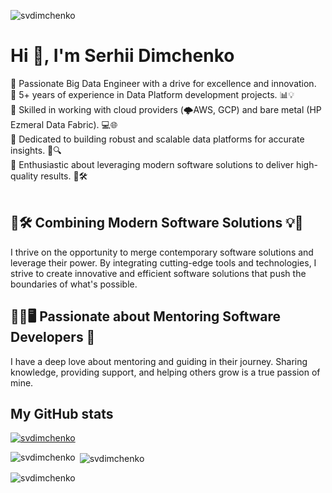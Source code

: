 <p align="left"> <img src="https://komarev.com/ghpvc/?username=svdimchenko&label=Profile%20views&color=0e75b6&style=flat" alt="svdimchenko" /> </p>

<h1>Hi 👋, I'm Serhii Dimchenko</h1>
🔹 Passionate Big Data Engineer with a drive for excellence and innovation.<br>
🔹 5+ years of experience in Data Platform development projects. 📊💡<br>
🔹 Skilled in working with cloud providers (🌩️AWS, GCP) and bare metal (HP Ezmeral Data Fabric). 💻🌐<br>
🔹 Dedicated to building robust and scalable data platforms for accurate insights. 🚀🔍<br>
🔹 Enthusiastic about leveraging modern software solutions to deliver high-quality results. 🔀🛠️<br>
<br>

<h2>🔀🛠️ Combining Modern Software Solutions 💡🔗</h2>
I thrive on the opportunity to merge contemporary software solutions and leverage their power. By integrating cutting-edge tools and technologies, I strive to create innovative and efficient software solutions that push the boundaries of what's possible. 

<h2>👩‍🏫🖥️ Passionate about Mentoring Software Developers 🚀</h2>
I have a deep love about mentoring and guiding in their journey. Sharing knowledge, providing support, and helping others grow is a true passion of mine.

<h2>My GitHub stats</h2>
<p align="left"> <a href="https://github.com/ryo-ma/github-profile-trophy"><img src="https://github-profile-trophy.vercel.app/?username=svdimchenko" alt="svdimchenko"/></a></p>

<p><img align="left" src="https://github-readme-stats.vercel.app/api/top-langs?username=svdimchenko&show_icons=true&locale=en&layout=compact" alt="svdimchenko"/></p>

<p>&nbsp;<img align="center" src="https://github-readme-stats.vercel.app/api?username=svdimchenko&show_icons=true&locale=en" alt="svdimchenko"/></p>

<p><img align="center" src="https://github-readme-streak-stats.herokuapp.com/?user=svdimchenko&" alt="svdimchenko"/></p>

